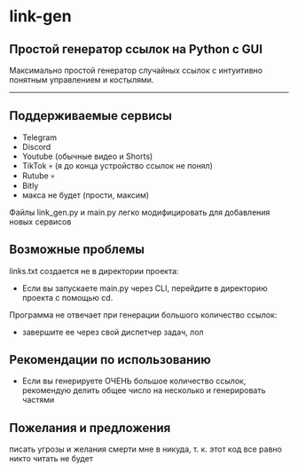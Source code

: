 # link-gen
## Простой генератор ссылок на Python с GUI

Максимально простой генератор случайных ссылок с интуитивно понятным управлением и костылями.

***

## Поддерживаемые сервисы
- Telegram
- Discord
- Youtube (обычные видео и Shorts)
- TikTok 💀 (я до конца устройство ссылок не понял)
- Rutube 💀
- Bitly
- макса не будет (прости, максим)

Файлы link_gen.py и main.py легко модифицировать для добавления новых сервисов


## Возможные проблемы
links.txt создается не в директории проекта:
- Если вы запускаете main.py через CLI, перейдите в директорию проекта с помощью cd.

Программа не отвечает при генерации большого количество ссылок:
- завершите ее через свой диспетчер задач, лол

## Рекомендации по использованию
- Если вы генерируете ОЧЕНЬ большое количество ссылок, рекомендую делить общее число на несколько и генерировать частями

## Пожелания и предложения
писать угрозы и желания смерти мне в никуда, т. к. этот код все равно никто читать не будет